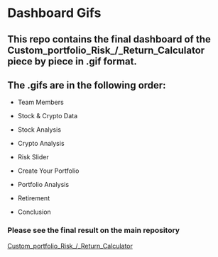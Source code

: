 # Dashboard Gifs



## This repo contains the final dashboard of the Custom_portfolio_Risk_/_Return_Calculator piece by piece in .gif format. 


## The .gifs are in the following order:

* Team Members
* Stock & Crypto Data
* Stock Analysis
* Crypto Analysis

* Risk Slider
* Create Your Portfolio
* Portfolio Analysis
* Retirement
* Conclusion







### Please see the final result on the main repository

[Custom_portfolio_Risk_/_Return_Calculator](https://github.com/Bfree22/Custom-portfolio-Risk-Return-Calculator) 
